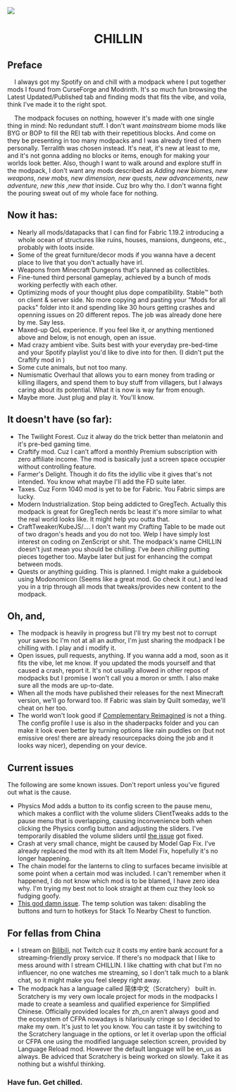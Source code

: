 ![](https://i.imgur.com/hYTp0HN.png)

# <div align=center>CHILLIN</div>

## Preface

&nbsp;&nbsp;&nbsp;&nbsp;I always got my Spotify on and chill with a modpack where I put together mods I found from CurseForge and Modrinth. It's so much fun browsing the Latest Updated/Published tab and finding mods that fits the vibe, and voila, think I've made it to the right spot.

&nbsp;&nbsp;&nbsp;&nbsp;The modpack focuses on nothing, however it's made with one single thing in mind: No redundant stuff. I don't want *mainstream* biome mods like BYG or BOP to fill the REI tab with their repetitious blocks. And come on they be presenting in too many modpacks and I was already tired of them personally. Terralith was chosen instead. It's neat, it's new at least to me, and it's not gonna adding no blocks or items, enough for making your worlds look better. Also, though I want to walk around and explore stuff in the modpack, I don't want any mods described as *Adding new biomes, new weapons, new mobs, new dimension, new quests, new advancements, new adventure, new this ,new that* inside. Cuz bro why tho. I don't wanna fight the pouring sweat out of my whole face for nothing.

## Now it has:

- Nearly all mods/datapacks that I can find for Fabric 1.19.2 introducing a whole ocean of structures like ruins, houses, mansions, dungeons, etc., probably with loots inside.
- Some of the great furniture/decor mods if you wanna have a decent place to live that you don't actually have irl.
- Weapons from Minecraft Dungeons that's planned as collectibles.
- Fine-tuned third personal gameplay, achieved by a bunch of mods working perfectly with each other.
- Optimizing mods of your thought plus dope compatibility. Stable™ both on client & server side. No more copying and pasting your "Mods for all packs" folder into it and spending like 30 hours getting crashes and openning issues on 20 different repos. The job was already done here by me. Say less.
- Maxed-up QoL experience. If you feel like it, or anything mentioned above and below, is not enough, open an issue.
- Mad crazy ambient vibe. Suits best with your everyday pre-bed-time and your Spotify playlist you'd like to dive into for then. (I didn't put the Craftify mod in )
- Some cute animals, but not too many.
- Numismatic Overhaul that allows you to earn money from trading or killing illagers, and spend them to buy stuff from villagers, but I always caring about its potential. What it is now is way far from enough.
- Maybe more. Just plug and play it. You'll know.

## It doesn't have (so far):
- The Twilight Forest. Cuz it alway do the trick better than melatonin and it's pre-bed gaming time.
- Craftify mod. Cuz I can't afford a monthly Premium subscription with zero affiliate income. The mod is basically just a screen space occupier without controlling feature.
- Farmer's Delight. Though it do fits the idyllic vibe it gives that's not intended. You know what maybe I'll add the FD suite later.
- Taxes. Cuz Form 1040 mod is yet to be for Fabric. You Fabric simps are lucky.
- Modern Industrialization. Stop being addicted to GregTech. Actually this modpack is great for GregTech nerds bc least it's more similar to what the real world looks like. It might help you outta that.
- CraftTweaker/KubeJS/.... I don't want my Crafting Table to be made out of two dragon's heads and you do not too. Welp I have simply lost interest on coding on ZenScript or shit. The modpack's name CHILLIN doesn't just mean you should be chilling. I've *been chilling* putting pieces together too. Maybe later but just for enhancing the compat between mods.
- Quests or anything guiding. This is planned. I might make a guidebook using Modonomicon (Seems like a great mod. Go check it out.) and lead you in a trip through all mods that tweaks/provides new content to the modpack.

## Oh, and,
- The modpack is heavily in progress but I'll try my best not to corrupt your saves bc I'm not at all an author, I'm just sharing the modpack I be chilling with. I play and i modify it.
- Open issues, pull requests, anything. If you wanna add a mod, soon as it fits the vibe, let me know. If you updated the mods yourself and that caused a crash, report it. It's not usually allowed in other repos of modpacks but I promise I won't call you a moron or smth. I also make sure all the mods are up-to-date.
- When all the mods have published their releases for the next Minecraft version, we'll go forward too. If Fabric was slain by Quilt someday, we'll cheat on her too.
- The world won't look good if [Complementary Reimagined](https://www.curseforge.com/minecraft/customization/complementary-reimagined) is not a thing. The config profile I use is also in the shaderpacks folder and you can make it look even better by turning options like rain puddles on (but not emissive ores! there are already resourcepacks doing the job and it looks way nicer), depending on your device.

## Current issues
The following are some known issues. Don't report unless you've figured out what is the cause.
- Physics Mod adds a button to its config screen to the pause menu, which makes a conflict with the volume sliders ClientTweaks adds to the pause menu that is overlapping, causing inconvenience both when clicking the Physics config button and adjusting the sliders. I've temporarily disabled the volume sliders until [the issue](https://github.com/TwelveIterationMods/ClientTweaks/issues/64) got fixed.
- Crash at very small chance, might be caused by Model Gap Fix. I've already replaced the mod with its alt Item Model Fix, hopefully it's no longer happening.
- The chain model for the lanterns to cling to surfaces became invisible at some point when a certain mod was included. I can't remember when it happened, I do not know which mod is to be blamed, I have zero idea why. I'm trying my best not to look straight at them cuz they look so fudging goofy.
- [This god damn issue](https://github.com/xiaocihua/stack-to-nearby-chests/issues/11). The temp solution was taken: disabling the buttons and turn to hotkeys for Stack To Nearby Chest to function.

## For fellas from China
- I stream on [Bilibili](http://live.bilibili.com/354585), not Twitch cuz it costs my entire bank account for a streaming-friendly proxy service. If there's no modpack that I like to mess around with I stream CHILLIN. I like chatting with chat but I'm no influencer, no one watches me streaming, so I don't talk much to a blank chat, so it might make you feel sleepy right away.
- The modpack has a language called 简体中文（Scratchery） built in. Scratchery is my very own locale project for mods in the modpacks I made to create a seamless and qualified experience for Simplified Chinese. Officially provided locales for zh_cn aren't always good and the ecosystem of CFPA nowadays is hilariously cringe so I decided to make my own. It's just to let you know. You can taste it by switching to the Scratchery language in the options, or let it overlap upon the official or CFPA one using the modified language selection screen, provided by Language Reload mod. However the default language will be en_us as always. Be adviced that Scratchery is being worked on slowly. Take it as nothing but a wishful thinking.

### **Have fun. Get chilled.**
